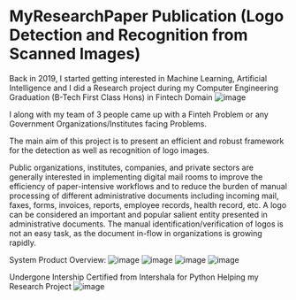 # MyResearchPaper Publication (Logo Detection and Recognition from Scanned Images)
Back in 2019, I started getting interested in Machine Learning, Artificial Intelligence and I did a Research project during my Computer Engineering Graduation (B-Tech First Class Hons) in Fintech Domain
![image](https://user-images.githubusercontent.com/37768258/207777866-3701c15d-1975-4cdd-a346-9edea92d1d95.png)

I along with my team of 3 people came up with a Finteh Problem or any Government Organizations/Institutes facing Problems.

The main aim of this project is to present an efficient and robust framework for the detection as well as recognition of logo images.

Public organizations, institutes, companies, and private sectors are generally interested in implementing digital mail rooms to improve the efficiency of paper-intensive workflows and to reduce the burden of manual processing of different administrative documents including incoming mail, faxes, forms, invoices, reports, employee records, health record, etc. A logo can be considered an important and popular salient entity presented in administrative documents. The manual identification/verification of logos is not an easy task, as the document in-flow in organizations is growing rapidly.

System Product Overview:
![image](https://user-images.githubusercontent.com/37768258/207778390-3f505603-c4e2-47b8-bc08-ceb373c6d430.png)
![image](https://user-images.githubusercontent.com/37768258/207778421-6c30afe7-b571-4adc-aa0a-1a6ac83e1c71.png)
![image](https://user-images.githubusercontent.com/37768258/207778460-36b24252-1999-451d-8614-87f491a8caa6.png)
![image](https://user-images.githubusercontent.com/37768258/207778485-39d7ec10-a7ae-464d-b5fc-e29733b00548.png)



Undergone Intership Certified from Intershala for Python Helping my Research Project
![image](https://user-images.githubusercontent.com/37768258/207797946-016067c4-935a-443b-93e6-f03ef0a96a06.png)

